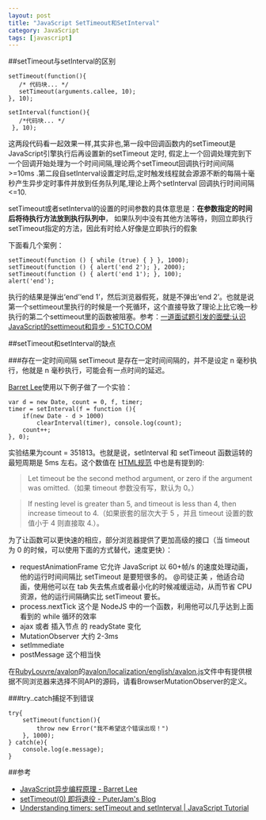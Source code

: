 ```yaml
---
layout: post
title: "JavaScript SetTimeout和SetInterval"
category: JavaScript
tags: [javascript]
--- 
```

##setTimeout与setInterval的区别

    setTimeout(function(){
       /* 代码块... */
       setTimeout(arguments.callee, 10);
    }, 10);

    setInterval(function(){
       /*代码块... */
     }, 10);

这两段代码看一起效果一样,其实非也,第一段中回调函数内的setTimeout是JavaScript引擎执行后再设置新的setTimeout 定时, 假定上一个回调处理完到下一个回调开始处理为一个时间间隔,理论两个setTimeout回调执行时间间隔>=10ms .第二段自setInterval设置定时后,定时触发线程就会源源不断的每隔十毫秒产生异步定时事件并放到任务队列尾,理论上两个setInterval 回调执行时间间隔<=10.

setTimeout或者setInterval的设置的时间参数的具体意思是：**在参数指定的时间后将待执行方法放到执行队列中**， 如果队列中没有其他方法等待，则回立即执行setTimeout指定的方法，因此有时给人好像是立即执行的假象

下面看几个案例：

    setTimeout(function () { while (true) { } }, 1000);  
    setTimeout(function () { alert('end 2'); }, 2000);  
    setTimeout(function () { alert('end 1'); }, 100);  
    alert('end'); 

 执行的结果是弹出‘end’‘end 1’，然后浏览器假死，就是不弹出‘end 2’。也就是说第一个settimeout里执行的时候是一个死循环，这个直接导致了理论上比它晚一秒执行的第二个settimeout里的函数被阻塞。参考：[一道面试题引发的面壁:认识JavaScript的settimeout和异步 - 51CTO.COM](http://developer.51cto.com/art/201106/268637.htm)

##setTimeout和setInterval的缺点

###存在一定时间间隔
setTimeout 是存在一定时间间隔的，并不是设定 n 毫秒执行，他就是 n 毫秒执行，可能会有一点时间的延迟。

[Barret Lee](http://www.cnblogs.com/hustskyking/)使用以下例子做了一个实验：

    var d = new Date, count = 0, f, timer;
    timer = setInterval(f = function (){
        if(new Date - d > 1000) 
            clearInterval(timer), console.log(count);
        count++;
    }, 0);

实验结果为count = 351813。也就是说，setInterval 和 setTimeout 函数运转的最短周期是 5ms 左右。这个数值在 [HTML规范](http://www.whatwg.org/specs/web-apps/current-work/multipage/timers.html#dom-windowtimers-settimeout) 中也是有提到的:

>Let timeout be the second method argument, or zero if the argument was omitted.（如果 timeout 参数没有写，默认为 0。）

>If nesting level is greater than 5, and timeout is less than 4, then increase timeout to 4.（如果嵌套的层次大于 5 ，并且 timeout 设置的数值小于 4 则直接取 4.）。

为了让函数可以更快速的相应，部分浏览器提供了更加高级的接口（当 timeout 为 0 的时候，可以使用下面的方式替代，速度更快）：

* requestAnimationFrame 它允许 JavaScript 以 60+帧/s 的速度处理动画， 他的运行时间间隔比 setTimeout 是要短很多的。  @司徒正美 ，他适合动画，使用他可以在 tab 失去焦点或者最小化的时候减缓运动，从而节省 CPU 资源，他的运行间隔确实比 setTimeout 要长。
* process.nextTick 这个是 NodeJS 中的一个函数，利用他可以几乎达到上面看到的 while 循环的效率
* ajax 或者 插入节点 的 readyState 变化
* MutationObserver 大约 2-3ms
* setImmediate
* postMessage 这个相当快

在[RubyLouvre/avalon](https://github.com/RubyLouvre/avalon)的[avalon/localization/english/avalon.js](https://github.com/RubyLouvre/avalon/blob/e336fd809624172a11e28e9afe09a0811350f043/localization/english/avalon.js)文件中有提供根据不同浏览器来选择不同API的源码，请看BrowserMutationObserver的定义。

###try..catch捕捉不到错误

    try{
        setTimeout(function(){
            throw new Error("我不希望这个错误出现！")
        }, 1000);
    } catch(e){
        console.log(e.message);
    }

##参考

- [JavaScript异步编程原理 - Barret Lee](http://www.cnblogs.com/hustskyking/p/javascript-asynchronous-programming.html)
- [setTimeout(0) 即将退役 - PuterJam's Blog](http://www.pjhome.net/article/Javascript/setImmediate_requestAnimationFrame.html)
- [Understanding timers: setTimeout and setInterval | JavaScript Tutorial](http://javascript.info/tutorial/settimeout-setinterval)








